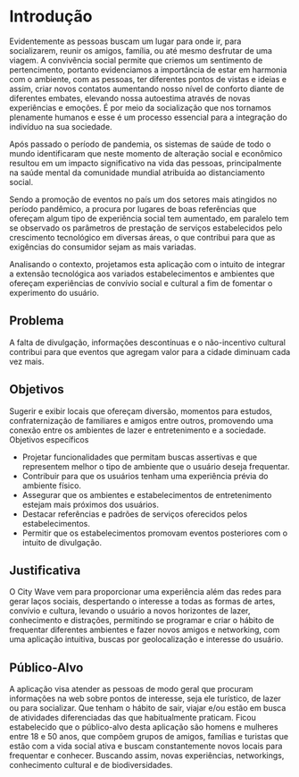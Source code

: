 # Introdução

Evidentemente as pessoas buscam um lugar para onde ir, para socializarem, reunir os amigos, família, ou até mesmo desfrutar de uma viagem. A convivência social permite que criemos um sentimento de pertencimento, portanto evidenciamos a importância de estar em harmonia com o ambiente, com as pessoas, ter diferentes pontos de vistas e ideias e assim, criar novos contatos aumentando nosso nível de conforto diante de diferentes embates, elevando nossa autoestima através de novas experiências e emoções. É por meio da socialização que nos tornamos plenamente humanos e esse é um processo essencial para a integração do indivíduo na sua sociedade.

Após passado o período de pandemia, os sistemas de saúde de todo o mundo identificaram que neste momento de alteração social e econômico resultou em um impacto significativo na vida das pessoas, principalmente na saúde mental da comunidade mundial atribuída ao distanciamento social.

Sendo a promoção de eventos no país um dos setores mais atingidos no período pandêmico, a procura por lugares de boas referências que ofereçam algum tipo de experiência social tem aumentado, em paralelo tem se observado os parâmetros de prestação de serviços estabelecidos pelo crescimento tecnológico em diversas áreas, o que contribui para que as exigências do consumidor sejam as mais variadas.

Analisando o contexto, projetamos esta aplicação com o intuito de integrar a extensão tecnológica aos variados estabelecimentos e ambientes que ofereçam experiências de convívio social e cultural a fim de fomentar o experimento do usuário.


## Problema
A falta de divulgação, informações descontínuas e o não-incentivo cultural contribui para que eventos que agregam valor para a cidade diminuam cada vez mais.

## Objetivos

Sugerir e exibir locais que ofereçam diversão, momentos para estudos, confraternização de familiares e amigos entre outros, promovendo uma conexão entre os ambientes de lazer e entretenimento e a sociedade.  
Objetivos específicos 
- Projetar funcionalidades que permitam buscas assertivas e que representem melhor o tipo de ambiente que o usuário deseja frequentar.
- Contribuir para que os usuários tenham uma experiência prévia do ambiente físico.
- Assegurar que os ambientes e estabelecimentos de entretenimento estejam mais próximos dos usuários.
- Destacar referências e padrões de serviços oferecidos pelos estabelecimentos.
- Permitir que os estabelecimentos promovam eventos posteriores com o intuito de divulgação.
 
## Justificativa

O City Wave vem para proporcionar uma experiência além das redes para gerar laços sociais, despertando o interesse a todas as formas de artes, convívio e cultura, levando o usuário a novos horizontes de lazer, conhecimento e distrações, permitindo se programar e criar o hábito de frequentar diferentes ambientes e fazer novos amigos e networking, com uma aplicação intuitiva, buscas por geolocalização e interesse do usuário.

## Público-Alvo

A aplicação visa atender as pessoas de modo geral que procuram informações na web sobre pontos de interesse, seja ele turístico, de lazer ou para socializar. Que tenham o hábito de sair, viajar e/ou estão em busca de atividades diferenciadas das que habitualmente praticam.
Ficou estabelecido que o público-alvo desta aplicação são homens e mulheres entre 18 e 50 anos, que compõem grupos de amigos, famílias e turistas que estão com a vida social ativa e buscam constantemente novos locais para frequentar e conhecer. Buscando assim, novas experiências, networkings, conhecimento cultural e de biodiversidades.
